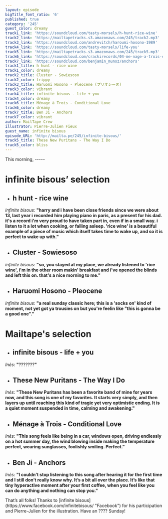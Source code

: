 ```yaml
---
layout: episode
bigTitle_font_ratio: '6'
published: true
category: '245'
guest_color: dreamy
track1_link: 'https://soundcloud.com/tasty-morsels/h-hunt-rice-wine'
track2_link: 'https://mailtapetracks.s3.amazonaws.com/245/track2.mp3'
track3_link: 'https://soundcloud.com/andrevitch/haroumi-hosono-1989'
track4_link: 'https://soundcloud.com/tasty-morsels/life-you'
track5_link: 'https://mailtapetracks.s3.amazonaws.com/245/track5.mp3'
track6_link: 'https://soundcloud.com/crackirecords/04-me-nage-a-trois-conditional'
track7_link: 'https://soundcloud.com/benjamin_munoz/anchors'
track1_title: h hunt - rice wine
track1_color: dreamy
track2_title: Cluster - Sowiesoso
track2_color: trippy
track3_title: Haruomi Hosono - Pleocene (プリオシーヌ)
track3_color: vibrant
track4_title: infinite bisous - life + you
track4_color: dreamy
track6_title: Ménage à Trois - Conditional Love
track6_color: dreamy
track7_title: Ben Ji - Anchors
track7_color: vibrant
author: MailTape Crew
illustrator: Pierre-Julien Fieux
guest_name: infinite bisous
episode_URL: 'http://mailta.pe/245/infinite-bisous/'
track5_title: These New Puritans - The Way I Do
track5_color: bliss
---
```

<p id="introduction">This morning, -----
</p>


# **infinite bisous’ selection**

+ ## h hunt - rice wine
_infinite bisous_: **"**harry and i have been close friends since we were about 13, last year i recorded him playing piano in paris, as a present for his dad. it's a record i'm very proud to have taken part in, even if in a small way. i listen to it a lot when cooking, or falling asleep. 'rice wine' is a beautiful example of a piece of music which itself takes time to wake up, and so it is perfect to wake up with.**"**

+ ## Cluster - Sowiesoso
_infinite bisous_: **"**so, you stayed at my place, we already listened to 'rice wine', i'm in the other room makin' breakfast and i've opened the blinds and left this on. that's a nice morning to me.**"**

+ ## Haruomi Hosono - Pleocene
_infinite bisous_: **"**a real sunday classic here; this is a 'socks on' kind of moment, not yet got ya trousies on but you're feelin like "this is gonna be a good one".**"**


# Mailtape's selection

+ ## infinite bisous - life + you
_Inès_: **"**???????**"**

+ ## These New Puritans - The Way I Do
_Inès_: **"**These New Puritans has been a favorite band of mine for years now, and this song is one of my favorites. It starts very simply, and then layers up until reaching this kind of tragic yet very optimistic ending. It is a quiet moment suspended in time, calming and awakening.**"**


+ ## Ménage à Trois - Conditional Love
_Inès_: **"**This song feels like being in a car, windows open, driving endlessly on a hot summer day, the wind blowing inside making the temperature perfect, wearing sunglasses, foolishly smiling. Perfect.**"**

+ ## Ben Ji - Anchors
_Inès_: **"**I couldn’t stop listening to this song after hearing it for the first time and I still don’t really know why. It’s a bit all over the place. It’s like that tiny hyperactive moment after your first coffee, when you feel like you can do anything and nothing can stop you.**"**


<p id="outroduction">That’s all folks! Thanks to [infinite bisous](https://www.facebook.com/infinitebisous/ "Facebook") for his participation and Pierre-Julien for the illustration. Have an ???? Sunday! </p>
